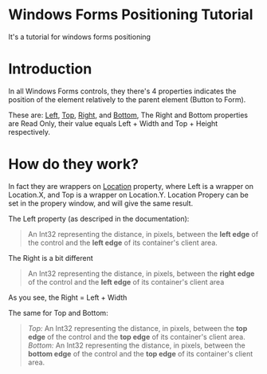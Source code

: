 # Windows Forms Positioning Tutorial
It's a tutorial for windows forms positioning

# Introduction

In all Windows Forms controls, they there's 4 properties indicates the position of the element relatively to the parent element (Button to Form).

These are: [Left](https://msdn.microsoft.com/en-us/library/system.windows.forms.control.left(v=vs.110).aspx), [Top](https://msdn.microsoft.com/en-us/library/system.windows.forms.control.top(v=vs.110).aspx), [Right](https://msdn.microsoft.com/en-us/library/system.windows.forms.control.right(v=vs.110).aspx), and [Bottom](https://msdn.microsoft.com/en-us/library/system.windows.forms.control.bottom(v=vs.110).aspx),
The Right and Bottom properties are Read Only, their value equals Left + Width and Top + Height respectively.

# How do they work?

In fact they are wrappers on [Location](https://msdn.microsoft.com/en-us/library/system.windows.forms.control.location(v=vs.110).aspx) property, where Left is a wrapper on Location.X, and Top is a wrapper on Location.Y.
Location Propery can be set in the propery window, and will give the same result.

The Left property (as descriped in the documentation):
> An Int32 representing the distance, in pixels, between the __**left edge**__ of the control and the **left edge** of its container's client area.

The Right is a bit different
> An Int32 representing the distance, in pixels, between the __**right edge**__ of the control and the **left edge** of its container's client area

As you see, the Right = Left + Width


The same for Top and Bottom:
> *Top:* An Int32 representing the distance, in pixels, between the __**top edge**__ of the control and the **top edge** of its container's client area.
> *Bottom:* An Int32 representing the distance, in pixels, between the __**bottom edge**__ of the control and the **top edge** of its container's client area.
